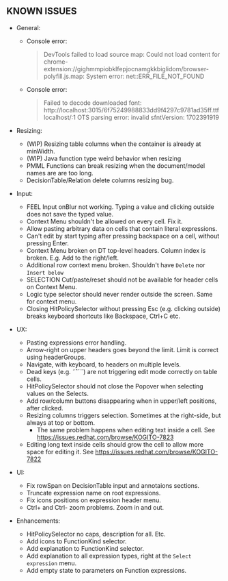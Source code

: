 ## KNOWN ISSUES


- General:
  - Console error: 
      > DevTools failed to load source map: Could not load content for chrome-extension://gighmmpiobklfepjocnamgkkbiglidom/browser-polyfill.js.map: System error: net::ERR_FILE_NOT_FOUND
  - Console error: 
      > Failed to decode downloaded font: http://localhost:3015/6f75249988833dd9f4297c9781ad35ff.ttf
        localhost/:1 OTS parsing error: invalid sfntVersion: 1702391919
- Resizing:
    - (WIP) Resizing table columns when the container is already at minWidth.
    - (WIP) Java function type weird behavior when resizing
    - PMML Functions can break resizing when the document/model names are are too long.
    - DecisionTable/Relation delete columns resizing bug.
- Input:
    - FEEL Input onBlur not working. Typing a value and clicking outside does not save the typed value.
    - Context Menu shouldn't be allowed on every cell. Fix it.
    - Allow pasting arbitrary data on cells that contain literal expressions.
    - Can't edit by start typing after pressing backspace on a cell, without pressing Enter.    
    - Context Menu broken on DT top-level headers. Column index is broken. E.g. Add to the right/left.
    - Additional row context menu broken. Shouldn't have `Delete` nor `Insert below`
    - SELECTION Cut/paste/reset should not be available for header cells on Context Menu.
    - Logic type selector should never render outside the screen. Same for context menu.
    - Closing HitPolicySelector without pressing Esc (e.g. clicking outside) breaks keyboard shortcuts like Backspace, Ctrl+C etc.
- UX:
    - Pasting expressions error handling.
    - Arrow-right on upper headers goes beyond the limit. Limit is correct using headerGroups.
    - Navigate, with keyboard, to headers on multiple levels.
    - Dead keys (e.g. ˜ˆ´¨) are not triggering edit mode correctly on table cells.
    - HitPolicySelector should not close the Popover when selecting values on the Selects.
    - Add row/column buttons disappearing when in upper/left positions, after clicked.
    - Resizing columns triggers selection. Sometimes at the right-side, but always at top or bottom.
      - The same problem happens when editing text inside a cell. See https://issues.redhat.com/browse/KOGITO-7823
    - Editing long text inside cells should grow the cell to allow more space for editing it. See https://issues.redhat.com/browse/KOGITO-7822

- UI:
    - Fix rowSpan on DecisionTable input and annotaions sections.
    - Truncate expression name on root expressions.
    - Fix icons positions on expression header menu.
    - Ctrl+ and Ctrl- zoom problems. Zoom in and out.
- Enhancements:
    - HitPolicySelector no caps, description for all. Etc.
    - Add icons to FunctionKind selector.
    - Add explanation to FunctionKind selector.
    - Add explanation to all expression types, right at the `Select expression` menu.
    - Add empty state to parameters on Function expressions.
